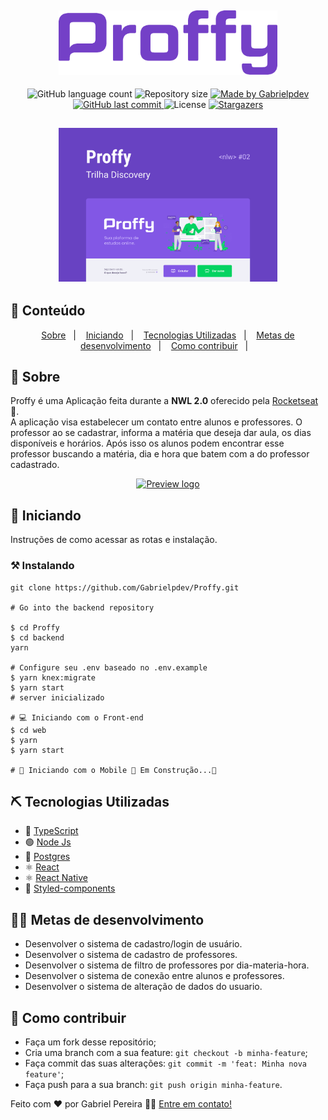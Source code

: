 <h2 align="center">
    <img alt="Proffy" title="#GoBarber" src=".github/logo.png" width="350px" />
</h2>
  
<p align="center">
  <img alt="GitHub language count" src="https://img.shields.io/github/languages/count/Gabrielpdev/Proffy?color=%2304D361">

  <img alt="Repository size" src="https://img.shields.io/github/repo-size/Gabrielpdev/Proffy">

  	
  <a href="https://www.linkedin.com/in/gabriel-pereira-oliveira-78b1801ab/">
    <img alt="Made by Gabrielpdev" src="https://img.shields.io/badge/made%20by-Gabrielpdev-%2304D361">
  </a>
	
  
  <a href="https://github.com/Gabrielpdev/Proffy/commits/master">
    <img alt="GitHub last commit" src="https://img.shields.io/github/last-commit/Gabrielpdev/Proffy">
  </a>

  <img alt="License" src="https://img.shields.io/badge/license-MIT-brightgreen">
   <a href="https://github.com/Gabrielpdev/Proffy/stargazers">
    <img alt="Stargazers" src="https://img.shields.io/github/stars/Gabrielpdev/Proffy?style=social">
  </a>
</p>

<h2 align="center">
    <img alt="Proffy" title="#GoBarber" src=".github/capa.png" width="350px" />
</h2>


## 📝 Conteúdo
<p align="center">
<a href="#about">Sobre</a>&nbsp;&nbsp;&nbsp;|&nbsp;&nbsp;&nbsp;
<a href="#getting_started">Iniciando</a>&nbsp;&nbsp;&nbsp;|&nbsp;&nbsp;&nbsp;
<a href="#built_using">Tecnologias Utilizadas</a>&nbsp;&nbsp;&nbsp;|&nbsp;&nbsp;&nbsp;
<a href="#roadmap">Metas de desenvolvimento</a>&nbsp;&nbsp;&nbsp;|&nbsp;&nbsp;&nbsp;
<a href="#contribute">Como contribuir</a>&nbsp;&nbsp;&nbsp;|&nbsp;&nbsp;&nbsp;
</p>


## 🧐 Sobre <a name = "about"></a>

Proffy é uma Aplicação feita durante a **NWL 2.0** oferecido pela [Rocketseat] :rocket:.<br/> 
A aplicação visa estabelecer um contato entre alunos e professores. O professor ao se cadastrar, informa a matéria que deseja dar aula, os dias disponíveis e horários.
Após isso os alunos podem encontrar esse professor buscando a matéria, dia e hora que batem com a do professor cadastrado.<br/> 


<p align="center">
  <a href="" rel="noopener">
 <img width=350px src=".github\demo.gif" alt="Preview logo"></a>
</p>

## 🏁 Iniciando <a name = "getting_started"></a>

Instruções de como acessar as rotas e instalação.

### ⚒ Instalando <a name = "installing"></a>

```
git clone https://github.com/Gabrielpdev/Proffy.git

# Go into the backend repository

$ cd Proffy
$ cd backend
yarn

# Configure seu .env baseado no .env.example
$ yarn knex:migrate
$ yarn start
# server inicializado

# 💻 Iniciando com o Front-end
$ cd web
$ yarn
$ yarn start

# 📱 Iniciando com o Mobile 🚧 Em Construção...🚧

```

## ⛏️ Tecnologias Utilizadas <a name = "built_using"></a>

- 🔵 [TypeScript][typescript]
- 🟢 [Node Js][nodejs]
- 🐘 [Postgres][postgres]
- ⚛️ [React][reactjs]
- ⚛️ [React Native][reactNative]
- 💅 [Styled-components]

## 👨‍💼 Metas de desenvolvimento <a name = "roadmap"></a>

- Desenvolver o sistema de cadastro/login de usuário.
- Desenvolver o sistema de cadastro de professores.
- Desenvolver o sistema de filtro de professores por dia-materia-hora.
- Desenvolver o sistema de conexão entre alunos e professores.
- Desenvolver o sistema de alteração de dados do usuario.

## 🤔 Como contribuir <a name = "contribute"></a>

- Faça um fork desse repositório;
- Cria uma branch com a sua feature: `git checkout -b minha-feature`;
- Faça commit das suas alterações: `git commit -m 'feat: Minha nova feature'`;
- Faça push para a sua branch: `git push origin minha-feature`.

Feito com ❤️ por Gabriel Pereira 👋🏽 [Entre em contato!](https://www.linkedin.com/in/gabriel-pereira-oliveira-78b1801ab/)

[postgres]: https://www.postgresql.org/
[nodejs]: https://nodejs.org/en/
[typescript]: https://www.typescriptlang.org/
[reactjs]: https://reactjs.org
[reactNative]: https://reactnative.dev/
[rs]: https://rocketseat.com.br
[Rocketseat]:https://github.com/Rocketseat
[styled-components]:https://styled-components.com/

